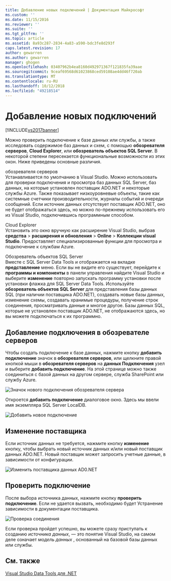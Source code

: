 ```yaml
---
title: Добавление новых подключений | Документация Майкрософт
ms.custom: ''
ms.date: 11/15/2016
ms.reviewer: ''
ms.suite: ''
ms.tgt_pltfrm: ''
ms.topic: article
ms.assetid: 8a93c287-2834-4a83-a590-bdc3fe8d293f
caps.latest.revision: 17
author: gewarren
ms.author: gewarren
manager: ghogen
ms.openlocfilehash: 03407962b4ea8160d492971367f121835fa39aae
ms.sourcegitcommit: 9ceaf69568d61023868ced59108ae4dd46f720ab
ms.translationtype: MT
ms.contentlocale: ru-RU
ms.lasthandoff: 10/12/2018
ms.locfileid: "49218514"
---
```

# <a name="add-new-connections"></a>Добавление новых подключений
[!INCLUDE[vs2017banner](../includes/vs2017banner.md)]

  
Можно проверить подключение к базе данных или службы, а также исследовать содержимое баз данных и схем, с помощью **обозревателя серверов**, **Cloud Explorer**, или **обозреватель объектов SQL Server**. В некоторой степени пересекается функциональные возможности из этих окон. Ниже приведены основные различия.  
  
 обозревателя серверов  
 Устанавливается по умолчанию в Visual Studio. Можно использовать для проверки подключения и просмотра баз данных SQL Server, баз данных, на которые установлен поставщик ADO.NET и некоторые службы Azure. Также показывает низкоуровневые объекты, такие как системные счетчики производительности, журналы событий и очереди сообщений. Если источник данных отсутствует поставщик ADO.NET, оно не будет отображаться здесь, но можно по-прежнему использовать его из Visual Studio, подключившись программным способом.  
  
 Cloud Explorer  
 Установить это окно вручную как расширение Visual Studio, выбрав **средства** > **расширения и обновления** > **Online**  >  **Коллекции visual Studio**. Предоставляет специализированные функции для просмотра и подключение к службам Azure.  
  
 Обозреватель объектов SQL Server  
 Вместе с SQL Server Data Tools и отображается на вкладке **представление** меню. Если вы не видите его существует, перейдите к **программы и компоненты** в панели управления найдите Visual Studio и выберите **изменение** повторно запускать программу установки после установки флажка для SQL Server Data Tools. Используйте **обозреватель объектов SQL Server** для представления базы данных SQL (при наличии поставщика ADO.NET), создавать новые базы данных, изменение схемы, создавать хранимые процедуры, получение строк соединения, просматривать данные и многое другое. Базы данных SQL, которые не установлен поставщик ADO.NET, не отображаются здесь, но вы можете подключаться к их программно.  
  
## <a name="add-a-connection-in-server-explorer"></a>Добавление подключения в обозревателе серверов  
 Чтобы создать подключение к базе данных, нажмите кнопку **добавить подключение** значок в **обозревателя серверов**, или щелкните правой кнопкой мыши в **обозревателя серверов** на **данных Подключения** узел и выберите **добавить подключение**. На этой странице можно также соединиться с базой данных на другом сервере, служба SharePoint или службу Azure.  
  
 ![Значок нового подключения обозревателя сервера](../data-tools/media/raddata-server-explorer-new-connection-icon.png "raddata значок нового подключения обозревателя сервера")  
  
 Откроется **добавить подключение** диалоговое окно. Здесь мы ввели имя экземпляра SQL Server LocalDB.  
  
 ![Добавить новое подключение](../data-tools/media/raddata-add-new-connection-dialog.png "raddata диалоговое окно добавления нового подключения")  
  
## <a name="change-the-provider"></a>Изменение поставщика  
 Если источник данных не требуется, нажмите кнопку **изменение** кнопку, чтобы выбрать новый источник данных и/или новый поставщик данных ADO.NET. Новый поставщик может запросить учетные данные, в зависимости от конфигурации.  
  
 ![Изменить поставщика данных AD0.NET](../data-tools/media/raddata-change-ad0-net-data-provider.png "raddata поставщик данных AD0.NET изменений")  
  
## <a name="test-the-connection"></a>Проверить подключение  
 После выбора источника данных, нажмите кнопку **проверить подключение**. Если не удается вызвать, необходимо будет Устранение зависимости в документации поставщика.  
  
 ![Проверка соединения](../data-tools/media/raddata-test-connection.png "raddata проверить подключение")  
  
 Если проверка пройдет успешно, вы можете сразу приступать к созданию *источника данных*, — это понятие Visual Studio, на самом деле означает *модель данных* , основанный на базовой базы данных или службы.  
  
## <a name="see-also"></a>См. также  
 [Visual Studio Data Tools для .NET](../data-tools/visual-studio-data-tools-for-dotnet.md)


